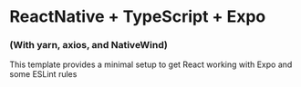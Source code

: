# ReactNative + TypeScript + Expo

### (With yarn, axios, and NativeWind)

This template provides a minimal setup to get React working with Expo and some ESLint rules

